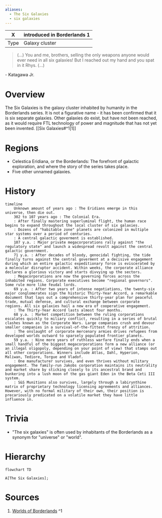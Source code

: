 ```yaml
---
aliases:
  - The Six Galaxies
  - six galaxies
---
```


X | introduced in Borderlands 1
-- | --
Type | Galaxy cluster

> (...) You and me, brothers, selling the only weapons anyone would ever need in all six galaxies! But I reached out my hand and you spat in it Rhys. (...)

\- Katagawa Jr.

# Overview
The Six Galaxies is the galaxy cluster inhabited by humanity in the Borderlands series. It is not a figurative name - it has been confirmed that it is six separate galaxies.
Other galaxies do exist, but have not been reached, as it would require FTL technology of power and magnitude that has not yet been invented. [[Six Galaxies#^1|1]]

# Regions
- Celestica Eridiana, or the Borderlands: The forefront of galactic exploration, and where the story of the series takes place.
- Five other unnamed galaxies.

# History
```mermaid
timeline
    Unknown amount of years ago : The Eridians emerge in this universe, then die out.
    302 to 107 years ago : The Colonial Era.
    : After finally mastering superluminal flight, the human race begins to expand throughout the local cluster of six galaxies.
    : Dozens of "habitable zone" planets are colonized in multiple star systems over a period of centuries.
    : A central galactic goverment is established.
    107 y.a. : Major private megacorporations rally against "the regulatory state" and launch a widespread revolt against the central galactic government.
    71 y.a. : After decades of bloody, genocidal fighting, the tide finally turns against the central goverment at a decisive engagement during which an entire galactic expeditionary force is eviscerated by a molecular disruptor accident. Within weeks, the corporate alliance declares a glorious victory and starts divvying up the sectors.
    : Megacorporations are now the governing forces across the inhabited regions. Corporate executives become "regional governors". Some rule more like feudal lords.
    69 y.a. : After two years of intense negotiations, the twenty-six major conglomerates sign the historic Thirty-Year Accord, a remarkable document that lays out a comprehensive thirty-year plan for peaceful trade, mutual defense, and cultural exchange between corporate regions. All six galaxies hail a new era of cooperative engagement.
    : The Thirty-Year Accord lasts almost four months.
    68 y.a. : Market competition between the ruling corporations escalates quickly to miliary conflict, resulting in a series of brutal clashes known as the Corporate Wars. Large companies crush and devour smaller companies in a survival-of-the-fittest frenzy of attrition.
    : The onslaught of corporate mercenary armies drives refugees from developed worlds outward to sparsely populated frontier planets.
    59 y.a. : Nine more years of ruthless warfare finally ends when a small handful of the biggest megacorporations form a new alliance (or an illegal oligopoly, depending on your point of view) that stamps out all other corporations. Winners include Atlas, Dahl, Hyperion, Maliwan, Tediore, Torgue and Vladof.
    : One manufacturer survives, and even thrives without military engagement. The family-run Jakobs corporation maintains its neutrality and market share by sticking closely to its ancestral brand and bunkering into a lush moon of the gas giant Eden in the Beta Ceti III system.
    : S&S Munitions also survives, largely through a labirynthine matrix of proprietary technology licensing agreements and alliances. However, with no formal military of their own, their position is precariously predicated on a volatile market they have little influence in.
```

# Trivia
- "The six galaxies" is often used by inhabitants of the Borderlands as a synonym for "universe" or "world".

# Hierarchy
```mermaid
flowchart TD

A[The Six Galaxies];
```

# Sources
1. [Worlds of Borderlands](https://www.amazon.com/Worlds-Borderlands-Rick-Barba/dp/1506720498) ^1
